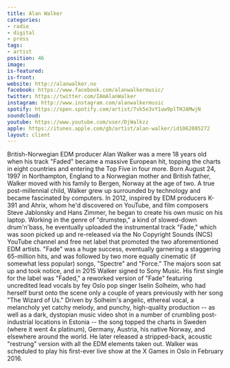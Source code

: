 ```yaml
---
title: Alan Walker
categories:
- radio
- digital
- press
tags:
- artist
position: 46
image: 
is-featured: 
is-front: 
website: http://alanwalker.no
facebook: https://www.facebook.com/alanwalkermusic/
twitter: https://twitter.com/IAmAlanWalker
instagram: http://www.instagram.com/alanwalkermusic
spotify: https://open.spotify.com/artist/7vk5e3vY1uw9plTHJAMwjN
soundcloud: 
youtube: https://www.youtube.com/user/DjWalkzz
apple: https://itunes.apple.com/gb/artist/alan-walker/id1062085272
layout: client
---
```


British-Norwegian EDM producer Alan Walker was a mere 18 years old when his track "Faded" became a massive European hit, topping the charts in eight countries and entering the Top Five in four more. Born August 24, 1997 in Northampton, England to a Norwegian mother and British father, Walker moved with his family to Bergen, Norway at the age of two. A true post-millennial child, Walker grew up surrounded by technology and became fascinated by computers. In 2012, inspired by EDM producers K-391 and Ahrix, whom he'd discovered on YouTube, and film composers Steve Jablonsky and Hans Zimmer, he began to create his own music on his laptop. Working in the genre of "drumstep," a kind of slowed-down drum'n'bass, he eventually uploaded the instrumental track "Fade," which was soon picked up and re-released via the No Copyright Sounds (NCS) YouTube channel and free net label that promoted the two aforementioned EDM artists. "Fade" was a huge success, eventually garnering a staggering 65-million hits, and was followed by two more equally cinematic (if somewhat less popular) songs, "Spectre" and "Force." The majors soon sat up and took notice, and in 2015 Walker signed to Sony Music. His first single for the label was "Faded," a reworked version of "Fade" featuring uncredited lead vocals by fey Oslo pop singer Iselin Solheim, who had herself burst onto the scene only a couple of years previously with her song "The Wizard of Us." Driven by Solheim's angelic, ethereal vocal, a melancholy yet catchy melody, and punchy, high-quality production -- as well as a dark, dystopian music video shot in a number of crumbling post-industrial locations in Estonia -- the song topped the charts in Sweden (where it went 4x platinum), Germany, Austria, his native Norway, and elsewhere around the world. He later released a stripped-back, acoustic "restrung" version with all the EDM elements taken out. Walker was scheduled to play his first-ever live show at the X Games in Oslo in February 2016.